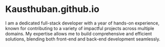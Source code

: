 # Kausthuban.github.io
 I am a dedicated full-stack developer with a year of hands-on experience, known for contributing to a variety of impactful projects across multiple domains. My expertise allows me to build comprehensive and efficient solutions, blending both front-end and back-end development seamlessly.

